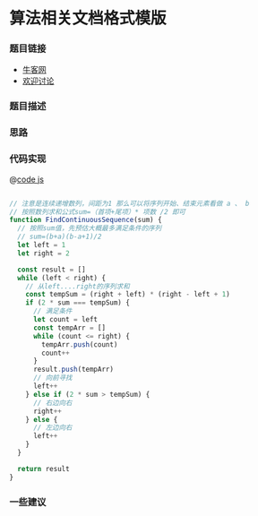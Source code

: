 # 算法相关文档格式模版




### 题目链接

- [牛客网]()
- [欢迎讨论]()

### 题目描述


### 思路


### 代码实现

@[code js](@code/algorithm/剑指/双指针/findContinuousSequence.js)

```js

// 注意是连续递增数列，间距为1 那么可以将序列开始、结束元素看做 a 、 b
// 按照数列求和公式sum=（首项+尾项）* 项数 /2 即可
function FindContinuousSequence(sum) {
  // 按照sum值，先预估大概最多满足条件的序列
  // sum=(b+a)(b-a+1)/2
  let left = 1
  let right = 2

  const result = []
  while (left < right) {
    // 从left....right的序列求和
    const tempSum = (right + left) * (right - left + 1)
    if (2 * sum === tempSum) {
      // 满足条件
      let count = left
      const tempArr = []
      while (count <= right) {
        tempArr.push(count)
        count++
      }
      result.push(tempArr)
      // 向前寻找
      left++
    } else if (2 * sum > tempSum) {
      // 右边向右
      right++
    } else {
      // 左边向右
      left++
    }
  }

  return result
}


```

### 一些建议

